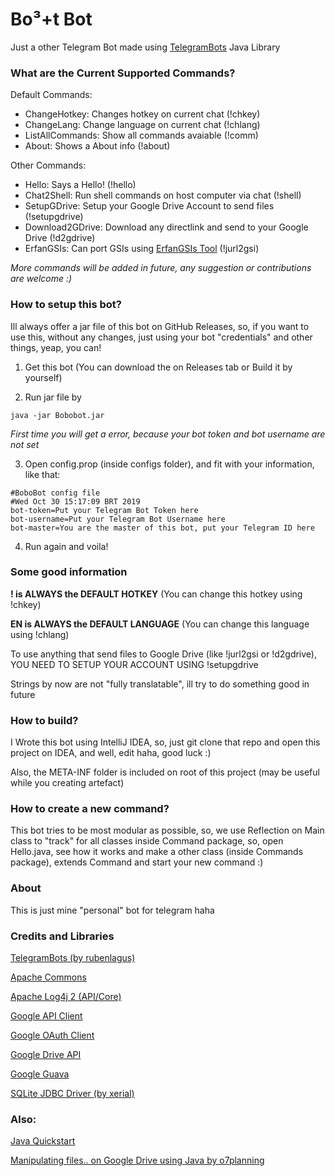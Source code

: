 # Bo³+t Bot

Just a other Telegram Bot made using [TelegramBots](https://github.com/rubenlagus/TelegramBots) Java Library

### What are the Current Supported Commands?

Default Commands:

 - ChangeHotkey: Changes hotkey on current chat (!chkey)
 - ChangeLang: Change language on current chat (!chlang)
 - ListAllCommands: Show all commands avaiable (!comm)
 - About: Shows a About info (!about)
 
Other Commands:

 - Hello: Says a Hello! (!hello)
 - Chat2Shell: Run shell commands on host computer via chat (!shell)
 - SetupGDrive: Setup your Google Drive Account to send files (!setupgdrive)
 - Download2GDrive: Download any directlink and send to your Google Drive (!d2gdrive)
 - ErfanGSIs: Can port GSIs using [ErfanGSIs Tool](https://github.com/erfanoabdi/ErfanGSIs) (!jurl2gsi)
 
*More commands will be added in future, any suggestion or contributions are welcome :)*

### How to setup this bot?

Ill always offer a jar file of this bot on GitHub Releases, so, if you want to use this, without any changes, just using your bot "credentials" and other things, yeap, you can!

1. Get this bot (You can download the on Releases tab or Build it by yourself)

2. Run jar file by
```
java -jar Bobobot.jar
```

_First time you will get a error, because your bot token and bot username are not set_

3. Open config.prop (inside configs folder), and fit with your information, like that:

```
#BoboBot config file
#Wed Oct 30 15:17:09 BRT 2019
bot-token=Put your Telegram Bot Token here
bot-username=Put your Telegram Bot Username here
bot-master=You are the master of this bot, put your Telegram ID here
```

4. Run again and voila!

### Some good information

**! is ALWAYS the DEFAULT HOTKEY** (You can change this hotkey using !chkey)

**EN is ALWAYS the DEFAULT LANGUAGE** (You can change this language using !chlang)

To use anything that send files to Google Drive (like !jurl2gsi or !d2gdrive), YOU NEED TO SETUP YOUR ACCOUNT USING !setupgdrive

Strings by now are not "fully translatable", ill try to do something good in future

### How to build?

I Wrote this bot using IntelliJ IDEA, so, just git clone that repo and open this project on IDEA, and well, edit haha, good luck :)

Also, the META-INF folder is included on root of this project (may be useful while you creating artefact)

### How to create a new command?

This bot tries to be most modular as possible, so, we use Reflection on Main class to "track" for all classes inside Command package, so, open Hello.java, see how it works and make a other class (inside Commands package), extends Command and start your new command :)

### About

This is just mine "personal" bot for telegram haha

### Credits and Libraries

[TelegramBots (by rubenlagus)](https://github.com/rubenlagus/TelegramBots)

[Apache Commons](https://commons.apache.org/)

[Apache Log4j 2 (API/Core)](https://logging.apache.org/log4j/)

[Google API Client](https://developers.google.com/api-client-library)

[Google OAuth Client](https://developers.google.com/api-client-library/java/google-oauth-java-client)

[Google Drive API](https://developers.google.com/drive)

[Google Guava](https://github.com/google/guava)

[SQLite JDBC Driver (by xerial)](https://github.com/xerial/sqlite-jdbc)

### Also:

[Java Quickstart](https://developers.google.com/drive/api/v3/quickstart/java)

[Manipulating files.. on Google Drive using Java by o7planning](https://o7planning.org/en/11889/manipulating-files-and-folders-on-google-drive-using-java)
